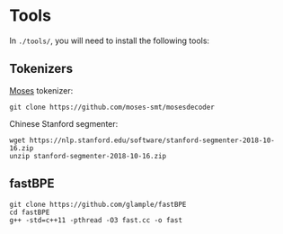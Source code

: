 # Tools

In `./tools/`, you will need to install the following tools:

## Tokenizers

[Moses](https://github.com/moses-smt/mosesdecoder/tree/master/scripts/tokenizer) tokenizer:
```
git clone https://github.com/moses-smt/mosesdecoder
```

Chinese Stanford segmenter:
```
wget https://nlp.stanford.edu/software/stanford-segmenter-2018-10-16.zip
unzip stanford-segmenter-2018-10-16.zip
```

## fastBPE

```
git clone https://github.com/glample/fastBPE
cd fastBPE
g++ -std=c++11 -pthread -O3 fast.cc -o fast
```
